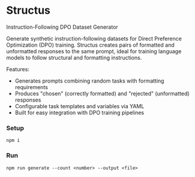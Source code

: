 # Structus
Instruction-Following DPO Dataset Generator

Generate synthetic instruction-following datasets for Direct Preference Optimization (DPO) training. Structus creates pairs of formatted and unformatted responses to the same prompt, ideal for training language models to follow structural and formatting instructions.

Features:
- Generates prompts combining random tasks with formatting requirements
- Produces "chosen" (correctly formatted) and "rejected" (unformatted) responses
- Configurable task templates and variables via YAML
- Built for easy integration with DPO training pipelines

### Setup
```
npm i
```

### Run
```
npm run generate --count <number> --output <file>
```